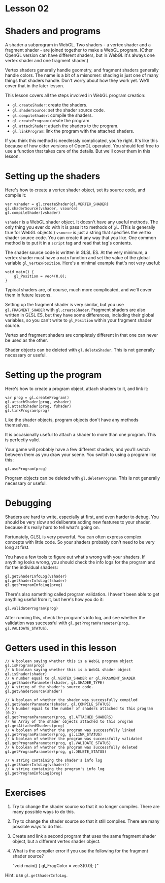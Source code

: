 # Lesson 02

# Shaders and programs

A shader a subprogram in WebGL. Two shaders - a vertex shader and a fragment shader - are joined
together to make a WebGL program. (Other OpenGL version can have different shaders, but in WebGL
it's always one vertex shader and one fragment shader.)

Vertex shaders generally handle geometry, and fragment shaders generally handle colors. The name is
a bit of a misnomer: shading is just one of many things that shaders handle. Don't worry about how
they work yet. We'll cover that in the later lesson.

This lesson covers all the steps involved in WebGL program creation:

* `gl.createShader`: create the shaders.
* `gl.shaderSource`: set the shader source code.
* `gl.compileShader`: compile the shaders.
* `gl.createProgram`: create the program.
* `gl.attachShader`: attach the shaders to the program.
* `gl.linkProgram`: link the program with the attached shaders.

If you think this method is needlessly complicated, you're right. It's like this because of how
older versions of OpenGL operated. You should feel free to use a function that takes care of the
details. But we'll cover them in this lesson.

# Setting up the shaders

Here's how to create a vertex shader object, set its source code, and compile it:

	var vshader = gl.createShader(gl.VERTEX_SHADER)
	gl.shaderSource(vshader, vsource)
	gl.compileShader(vshader)

`vshader` is a WebGL shader object. It doesn't have any useful methods. The only thing you ever do
with it is pass it to methods of `gl`. (This is generally true for WebGL objects.) `vsource` is just
a string that specifies the vertex shader source code. You can create it any way that you like. One
common method is to put it in a `script` tag and read that tag's contents.

The shader source code is written in GLSL ES. At the very minimum, a vertex shader must have a 
`main` function and set the value of the global variable `gl_VertexPosition`. Here's a minimal
example that's not very useful:

	void main() {
	    gl_Position = vec4(0.0);
	}

Typical shaders are, of course, much more complicated, and we'll cover them in future lessons.

Setting up the fragment shader is very similar, but you use `gl.FRAGMENT_SHADER` with
`gl.createShader`. Fragment shaders are also written in GLSL ES, but they have some differences,
including their global variables, so you can't write to `gl_Position` within your fragment shader
source.

Vertex and fragment shaders are completely different in that one can never be used as the other.

Shader objects can be deleted with `gl.deleteShader`. This is not generally necessary or useful.

# Setting up the program

Here's how to create a program object, attach shaders to it, and link it:

	var prog = gl.createProgram()
	gl.attachShader(prog, vshader)
	gl.attachShader(prog, fshader)
	gl.linkProgram(prog)

Like the shader objects, program objects don't have any methods themselves.

It is occasionally useful to attach a shader to more than one program. This is perfectly valid.

Your game will probably have a few different shaders, and you'll switch between them as you draw
your scene. You switch to using a program like this:

	gl.useProgram(prog)

Program objects can be deleted with `gl.deleteProgram`. This is not generally necessary or useful.

# Debugging

Shaders are hard to write, especially at first, and even harder to debug. You should be very slow
and deliberate adding new features to your shader, because it's really hard to tell what's going on.

Fortunately, GLSL is very powerful. You can often express complex concepts with little code. So your
shaders probably don't need to be very long at first.

You have a few tools to figure out what's wrong with your shaders. If anything looks wrong, you
should check the info logs for the program and for the individual shaders:

	gl.getShaderInfoLog(vshader)
	gl.getShaderInfoLog(fshader)
	gl.getProgramInfoLog(prog)

There's also something called program validation. I haven't been able to get anything useful from
it, but here's how you do it:

	gl.validateProgram(prog)

After running this, check the program's info log, and see whether the validation was successful with
`gl.getProgramParameter(prog, gl.VALIDATE_STATUS)`.

# Getters used in this lesson

	// A boolean saying whether this is a WebGL program object
	gl.isProgram(prog)
	// A boolean saying whether this is a WebGL shader object
	gl.isShader(shader)
	// A number equal to gl.VERTEX_SHADER or gl.FRAGMENT_SHADER
	gl.getShaderParameter(shader, gl.SHADER_TYPE)
	// A string of the shader's source code.
	gl.getShaderSource(shader)

	// A boolean of whether the shader was successfully compiled
	gl.getShaderParameter(shader, gl.COMPILE_STATUS)
	// A Number equal to the number of shaders attached to this program (0-2)
	gl.getProgramParameter(prog, gl.ATTACHED_SHADERS)
	// An Array of the shader objects attached to this program
	gl.getAttachedShaders(prog)
	// A boolean of whether the program was successfully linked
	gl.getProgramParameter(prog, gl.LINK_STATUS)
	// A boolean of whether the program was successfully validated
	gl.getProgramParameter(prog, gl.VALIDATE_STATUS)
	// A boolean of whether the program was successfully deleted
	gl.getProgramParameter(prog, gl.DELETE_STATUS)

	// A string containing the shader's info log
	gl.getShaderInfoLog(vshader))
	// A string containing the program's info log
	gl.getProgramInfoLog(prog)

# Exercises

1. Try to change the shader source so that it no longer compiles. There are many possible ways to do
this.
1. Try to change the shader source so that it still compiles. There are many possible ways to do
this.
1. Create and link a second program that uses the same fragment shader object, but a different
vertex shader object.
1. What is the compiler error if you use the following for the fragment shader source?

	"void main() { gl_FragColor = vec3(0.0); }"

Hint: use `gl.getShaderInfoLog`.


